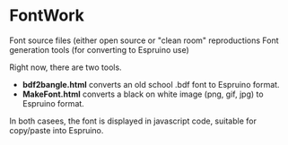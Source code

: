 # FontWork
Font source files (either open source or "clean room" reproductions
Font generation tools (for converting to Espruino use)

Right now, there are two tools. 
- **bdf2bangle.html** converts an old school .bdf font to Espruino format.
- **MakeFont.html** converts a black on white image (png, gif, jpg) to Espruino format.

In both casees, the font is displayed in javascript code, suitable for copy/paste into
Espruino.

